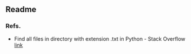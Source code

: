 ## Readme

### Refs.
* Find all files in directory with extension .txt in Python - Stack Overflow [link](http://stackoverflow.com/questions/3964681/find-all-files-in-directory-with-extension-txt-in-python)